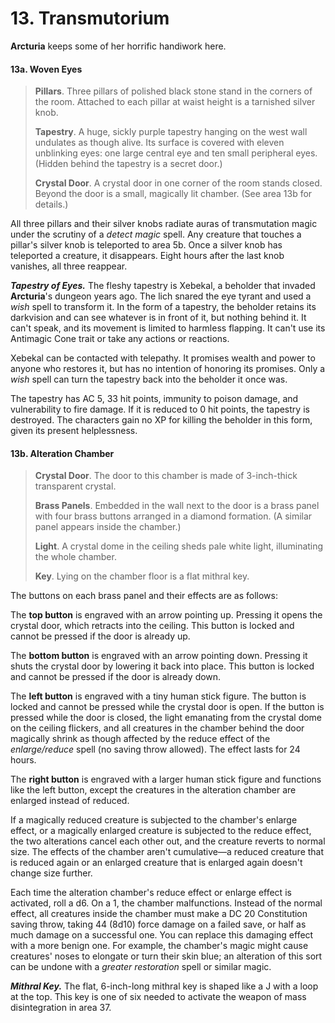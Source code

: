 # 13. Transmutorium

**Arcturia** keeps some of her horrific handiwork here.

#### 13a. Woven Eyes

>**Pillars**. Three pillars of polished black stone stand in the corners of the room. Attached to each pillar at waist height is a tarnished silver knob.
>
>**Tapestry**. A huge, sickly purple tapestry hanging on the west wall undulates as though alive. Its surface is covered with eleven unblinking eyes: one large central eye and ten small peripheral eyes. (Hidden behind the tapestry is a secret door.)
>
>**Crystal Door**. A crystal door in one corner of the room stands closed. Beyond the door is a small, magically lit chamber. (See area 13b for details.)
>

All three pillars and their silver knobs radiate auras of transmutation magic under the scrutiny of a *detect magic* spell. Any creature that touches a pillar's silver knob is teleported to area 5b. Once a silver knob has teleported a creature, it disappears. Eight hours after the last knob vanishes, all three reappear.

***Tapestry of Eyes.*** The fleshy tapestry is Xebekal, a beholder that invaded **Arcturia**'s dungeon years ago. The lich snared the eye tyrant and used a *wish* spell to transform it. In the form of a tapestry, the beholder retains its darkvision and can see whatever is in front of it, but nothing behind it. It can't speak, and its movement is limited to harmless flapping. It can't use its Antimagic Cone trait or take any actions or reactions.

Xebekal can be contacted with telepathy. It promises wealth and power to anyone who restores it, but has no intention of honoring its promises. Only a *wish* spell can turn the tapestry back into the beholder it once was.

The tapestry has AC 5, 33 hit points, immunity to poison damage, and vulnerability to fire damage. If it is reduced to 0 hit points, the tapestry is destroyed. The characters gain no XP for killing the beholder in this form, given its present helplessness.

#### 13b. Alteration Chamber

>**Crystal Door**. The door to this chamber is made of 3-inch-thick transparent crystal.
>
>**Brass Panels**. Embedded in the wall next to the door is a brass panel with four brass buttons arranged in a diamond formation. (A similar panel appears inside the chamber.)
>
>**Light**. A crystal dome in the ceiling sheds pale white light, illuminating the whole chamber.
>
>**Key**. Lying on the chamber floor is a flat mithral key.
>

The buttons on each brass panel and their effects are as follows:

The **top button** is engraved with an arrow pointing up. Pressing it opens the crystal door, which retracts into the ceiling. This button is locked and cannot be pressed if the door is already up.

The **bottom button** is engraved with an arrow pointing down. Pressing it shuts the crystal door by lowering it back into place. This button is locked and cannot be pressed if the door is already down.

The **left button** is engraved with a tiny human stick figure. The button is locked and cannot be pressed while the crystal door is open. If the button is pressed while the door is closed, the light emanating from the crystal dome on the ceiling flickers, and all creatures in the chamber behind the door magically shrink as though affected by the reduce effect of the *enlarge/reduce* spell (no saving throw allowed). The effect lasts for 24 hours.

The **right button** is engraved with a larger human stick figure and functions like the left button, except the creatures in the alteration chamber are enlarged instead of reduced.

If a magically reduced creature is subjected to the chamber's enlarge effect, or a magically enlarged creature is subjected to the reduce effect, the two alterations cancel each other out, and the creature reverts to normal size. The effects of the chamber aren't cumulative—a reduced creature that is reduced again or an enlarged creature that is enlarged again doesn't change size further.

Each time the alteration chamber's reduce effect or enlarge effect is activated, roll a d6. On a 1, the chamber malfunctions. Instead of the normal effect, all creatures inside the chamber must make a DC 20 Constitution saving throw, taking 44 (8d10) force damage on a failed save, or half as much damage on a successful one. You can replace this damaging effect with a more benign one. For example, the chamber's magic might cause creatures' noses to elongate or turn their skin blue; an alteration of this sort can be undone with a *greater restoration* spell or similar magic.

***Mithral Key.*** The flat, 6-inch-long mithral key is shaped like a J with a loop at the top. This key is one of six needed to activate the weapon of mass disintegration in area 37.